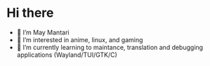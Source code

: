 # Hi there

- 👋 I’m May Mantari
- 👀 I’m interested in anime, linux, and gaming
- 🌱 I’m currently learning to maintance, translation and debugging applications (Wayland/TUI/GTK/C)
<!---
- 💞️ I’m looking to collaborate on ...
- 📫 How to reach me ...


mantarimay/mantarimay is a ✨ special ✨ repository because its `README.md` (this file) appears on your GitHub profile.
You can click the Preview link to take a look at your changes.


## GitHub Stats!
[![May Mantari stats](https://github-readme-stats.vercel.app/api?username=mantarimay&show_icons=true&theme=react&include_all_commits=true)](https://github.com/mantarimay)--->
